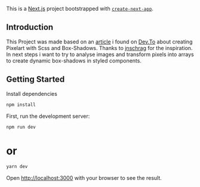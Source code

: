 This is a [Next.js](https://nextjs.org/) project bootstrapped with [`create-next-app`](https://github.com/vercel/next.js/tree/canary/packages/create-next-app).
## Introduction
This Project was made based on an [article](https://dev.to/jnschrag/creating-pixel-art-with-css-3451) i found on [Dev.To](https://dev.to/) about creating Pixelart with Scss and Box-Shadows. Thanks to [jnschrag](https://dev.to/jnschrag) for the inspiration.
In next steps i want to try to analyse images and transform pixels into arrays to create dynamic box-shadows in styled components. 

## Getting Started

Install dependencies 
```sh
npm install
```

First, run the development server:

```sh
npm run dev
```
# or
```sh
yarn dev
```

Open [http://localhost:3000](http://localhost:3000) with your browser to see the result. 